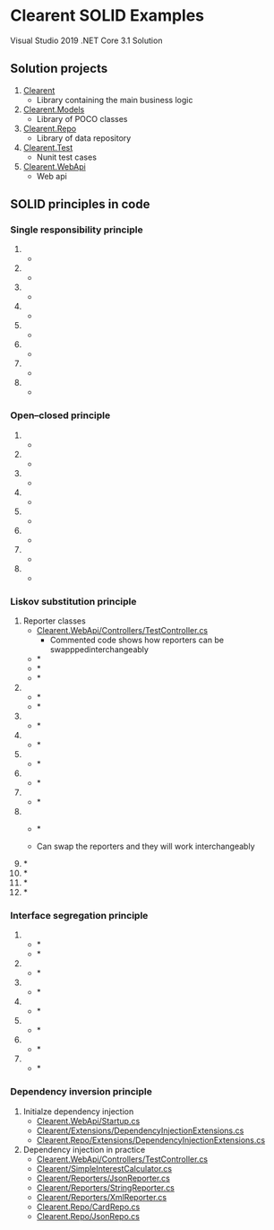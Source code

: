# Clearent SOLID Examples

Visual Studio 2019 .NET Core 3.1 Solution

## Solution projects

1. [Clearent](https://github.com/JoelSkimoreMartin/Clearent/tree/master/Clearent)
    * Library containing the main business logic
1. [Clearent.Models](https://github.com/JoelSkimoreMartin/Clearent/tree/master/Clearent.Models)
    * Library of POCO classes
1. [Clearent.Repo](https://github.com/JoelSkimoreMartin/Clearent/tree/master/Clearent.Repo)
    * Library of data repository
1. [Clearent.Test](https://github.com/JoelSkimoreMartin/Clearent/tree/master/Clearent.Test)
    * Nunit test cases
1. [Clearent.WebApi](https://github.com/JoelSkimoreMartin/Clearent/tree/master/Clearent.WebApi)
   * Web api

## SOLID principles in code

### Single responsibility principle

1. 
    * []()
1. 
    * []()
1. 
    * []()
1. 
    * []()
1. 
    * []()
1. 
    * []()
1. 
    * []()
1. 
    * []()

### Open–closed principle

1. 
    * []()
1. 
    * []()
1. 
    * []()
1. 
    * []()
1. 
    * []()
1. 
    * []()
1. 
    * []()
1. 
    * []()

### Liskov substitution principle

1. Reporter classes
    * [Clearent.WebApi/Controllers/TestController.cs](https://github.com/JoelSkimoreMartin/Clearent/blob/master/Clearent.WebApi/Controllers/TestController.cs)
        * Commented code shows how reporters can be swapppedinterchangeably
    * []()
        *
    * []()
        *
    * []()
        *
1. 
    * []()
        *
    * []()
        *
1. 
    * []()
        *
1. 
    * []()
        *
1. 
    * []()
        *
1. 
    * []()
        *
1. 
    * []()
        *
1. 
    * []()
        *
    
    
    * Can swap the reporters and they will work interchangeably
1. []()
    * 
1. []()
    * 
1. []()
    * 
1. []()
    * 

### Interface segregation principle

1. 
    * []()
        *
    * []()
        *
1. 
    * []()
        *
1. 
    * []()
        *
1. 
    * []()
        *
1. 
    * []()
        *
1. 
    * []()
        *
1. 
    * []()
        *

### Dependency inversion principle

1. Initialze dependency injection
    *  [Clearent.WebApi/Startup.cs](https://github.com/JoelSkimoreMartin/Clearent/blob/master/Clearent.WebApi/Startup.cs)
    *  [Clearent/Extensions/DependencyInjectionExtensions.cs](https://github.com/JoelSkimoreMartin/Clearent/blob/master/Clearent/Extensions/DependencyInjectionExtensions.cs)
    *  [Clearent.Repo/Extensions/DependencyInjectionExtensions.cs](https://github.com/JoelSkimoreMartin/Clearent/blob/master/Clearent.Repo/Extensions/DependencyInjectionExtensions.cs)
1. Dependency injection in practice
    * [Clearent.WebApi/Controllers/TestController.cs](https://github.com/JoelSkimoreMartin/Clearent/blob/master/Clearent.WebApi/Controllers/TestController.cs)
    *  [Clearent/SimpleInterestCalculator.cs](https://github.com/JoelSkimoreMartin/Clearent/blob/master/Clearent/SimpleInterestCalculator.cs)
    *  [Clearent/Reporters/JsonReporter.cs](https://github.com/JoelSkimoreMartin/Clearent/blob/master/Clearent/Reporters/JsonReporter.cs)
    *  [Clearent/Reporters/StringReporter.cs](https://github.com/JoelSkimoreMartin/Clearent/blob/master/Clearent/Reporters/StringReporter.cs)
    *  [Clearent/Reporters/XmlReporter.cs](https://github.com/JoelSkimoreMartin/Clearent/blob/master/Clearent/Reporters/XmlReporter.cs)
    *  [Clearent.Repo/CardRepo.cs](https://github.com/JoelSkimoreMartin/Clearent/blob/master/Clearent.Repo/CardRepo.cs)
    *  [Clearent.Repo/JsonRepo.cs](https://github.com/JoelSkimoreMartin/Clearent/blob/master/Clearent.Repo/JsonRepo.cs)
